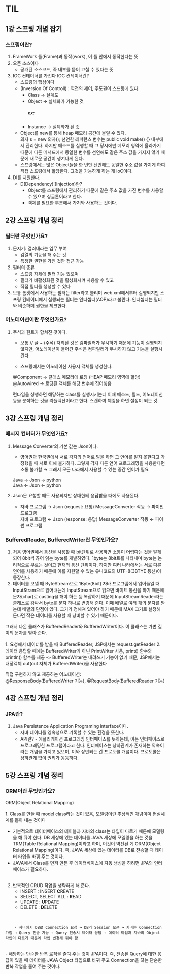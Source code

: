 # TIL
## 1강 스프링 개념 잡기
### 스프링이란?
1. FrameWork
    틀(Frame)과 동작(work), 이 틀 안에서 동작한다는 뜻
2. 오픈 소스이다
    - 공개된 소스코드, 즉 내부를 뜯어 고칠 수 있다는 뜻
3. IOC 컨테이너를 가진다
    IOC 컨테이너란?
    - 스프링의 핵심이다
    - (Inversion Of Controll) : 역전의 제어, 주도권이 스프링에 있다
        - Class → 설계도
        - Object → 실체화가 가능한 것
            #####       ex: 
        - Instance → 실체화가 된 것
    - Object를 new를 통해 heap 메모리 공간에 올릴 수 있다.
        <br> 의자 s = new 의자(); 선언한 레퍼런스 변수는 public void make() {} 내부에서 관리한다.
        하지만 메소드를 실행할 때 그 당시에만 메모리 영역에 올라가기 때문에 다른 메서드에서 동일한 변수를 선언해도 같은 주소 값을 가지지 않기 때문에 새로운 공간이 생겨나게 된다.
    - 스프링에서는 많은 Object들을 한 번만 선언해도 동일한 주소 값을 가지게 하여 직접 스프링에서 할당한다. 그것을 가능하게 하는 게 IoC이다.
4. DI를 지원한다.
    - D(Dependency)I(Injection)란?
        - Object를 스프링에서 관리하기 때문에 같은 주소 값을 가진 변수를 사용할 수 있으며 싱글톤이라고 한다.
        - 객체를 필요한 부분에서 가져와 사용하는 것이다.

## 2강 스프링 개념 정리
### 필터란 무엇인가요?
1. 문지기: 걸러내라는 임무 부여
    - 검열의 기능을 해 주는 것
    - 특정한 권한을 가진 것만 접근 가능
2. 필터의 종류
    - 스프링 자체에 필터 기능 있으며
    - 필터가 비활성화된 것을 활성화시켜 사용할 수 있고
    - 직접 필터를 생성할 수 있다
3. 보통 톰캣에서 사용하는 필터는 filter라고 불리며 web.xml에서부터 실행되지만 스프링 컨테이너에서 실행되는 필터는 인터셉터(AOP)라고 불린다. 인터셉터는 필터와 비슷하며 권한을 체크한다.
### 어노테이션이란 무엇인가요?
1. 주석과 힌트가 합쳐진 것이다.
    - 보통 // 글 ~ (주석) 처리된 것은 컴파일러가 무시하기 때문에 기능이 실행되지 않지만, 어노테이션이 들어간 주석은 컴파일러가 무시하지 않고 기능을 실행시킨다.

    - 스프링에서는 어노테이션 사용시 객체를 생성한다.

    @Component → 클래스 메모리에 로딩 (HEAP 메모리 영역에 할당)<br>
    @Autowired → 로딩된 객체를 해당 변수에 집어넣음

    런타임을 싱행하면 해당하는 class를 실행시키는데 이때 메소드, 필드, 어노테이션 등을 분석하는 것을 리플렉션이라고 한다. 스캔하며 체킹을 하면 설정이 되는 것.

## 3강 스프링 개념 정리
### 메시지 컨버터가 무엇인가요?
1. Message Converter의 기본 값는 Json이다.
    - 영어권과 한국권에서 서로 각자의 언어로 말을 하면 그 언어를 알지 못한다고 가정했을 때 서로 이해 불가하다. 그렇게 각자 다른 언어 프로그래밍을 사용한다면 소통 불가함 → 그래서 모든 나라에서 사용할 수 있는 중간 언어가 필요

    
    Java → Json → python<br>
    Java ← Json ← python

2. Json은 요청할 때도 사용되지만 상대한테 응답받을 때에도 사용된다.
    
    - 자바 프로그램  →  Json (request: 요청) MessageConverter 작동  →  파이썬 프로그램<br>
    자바 프로그램  ←  Json (response: 응답) MessageConverter 작동 ←  파이썬 프로그램

### BufferedReader, BufferedWriter란 무엇인가요?
1. 처음 영어권에서 통신을 사용할 때 bit단위로 사용하면 소통이 어렵다는 것을 알게 되어 8bit씩 끊어 읽는 byte를 개발하였다. 1byte는 8bit트를 나타내며 byte는 논리적으로 부르는 것이고 현재의 통신 단위이다. 하지만 여러 나라에서는 서로 다른 언어를 사용하기 때문에 이를 지원할 수 있는 유니코드의 UTF-8(3BTYE 통신)이 등장한다.
2. 데이터를 보낼 때 ByteStream으로 1Byte(8bit) 자바 프로그램에서 읽어들일 때 InputStram으로 읽어내는데 InputStream으로 읽으면 바이트 통신을 하기 때문에 문자(char)로 casting을 해야 하는 등 복잡하기 때문에 InputStreamReader라는 클래스로 감싸서 byte를 문자 하나로 변경해 준다. 이때 배열로 여러 개의 문자를 받는데 배열의 단점이 있다. 크기가 정해져 있어야 하기 때문에 MAX 크기로 설정해 둔다면 작은 데이터를 사용할 때 낭비할 수 있기 때문이다.

그래서 나온 클래스가 BufferedReader와 BufferedWriter이다. 이 클래스는 가변 길이의 문자를 받아 준다.<br><br>
    1. 요청해서 데이터를 받을 때 BufferedReader, JSP에서는 request.getReader
    2. 데이터 응답할 때에는 BufferedWriter가 아닌 PrintWriter 사용, print() 함수와 println() 함수를 제공 -> BufferedWriter는 내려쓰기 기능이 없기 때문, JSP에서는 내장객체 out(out 자체가 BufferedWriter)을 사용한다

직접 구현하지 않고 제공하는 어노테이션: <br>@ResponseBody(BufferedWriter 기능), @RequestBody(BufferedReader 기능)


## 4강 스프링 개념 정리
### JPA란?
1. Java Persistence Application Programing interface이다.
    - 자바 데이터를 영속성으로 기록할 수 있는 환경을 뜻한다.
    - API란? - 애플리케이션 프로그래밍 인터페이스를 뜻하는데, 이는 인터페이스로 프로그래밍한 프로그램이라고 한다. 인터페이스는 상하관계가 존재하는 약속이라는 개념을 가지고 있으며, 이와 상반되는 건 프로토콜 개념이다. 프로토콜은 상하관계 없이 권리가 동등하다.

## 5강 스프링 개념 정리
### ORM이란 무엇인가요?
ORM(Object Relational Mapping)
<br><br>1. Class를 만들 때 model class라는 것이 있음, 모델링이란 추상적인 개념이며 현실세계를 뽑아 내는 것이다
  - 기본적으로 데이터베이스의 테이블과 자바의 class는 타입이 다르기 때문에 모델링을 해 줘야 한다. DB 세상에 있는 데이터를 JAVA 세상에 모델링을 하는 것을 TRM(Table Relational Mapping)이라고 하며, 이것이 역전된 게 ORM(Object Relational Mapping)이다. 즉, JAVA 세상에 있는 데이터를 DB로 전송할 때 데이터 타입을 바꿔 주는 것이다.
  - JAVA에서 Class를 먼저 만든 후 데이터베이스에 자동 생성을 하려면 JPA의 인터페이스가 필요하다.
<br><br>
2. 반복적인 CRUD 작업을 생략하게 해 준다.
    - INSERT             : INSERT <B>C</B>REATE
    - SELECT, SELECT ALL : <B>R</B>EAD
    - UPDATE             : <B>U</B>PDATE
    - DELETE             : <B>D</B>ELETE
<BR>

        - 자바에서 DB로 Connection 요청 → DB가 Session 오픈 → 자바는 Connection 가짐 → Query 전송 가능 → Query 전송시 데이터 응답 → 데이터 타입과 자바의 Object 타입이 다르기 때문에 타입 변경해 줘야 함 
<br>
    - 해당하는 단순한 반복 로직을 줄여 주는 것이 JPA이다. 즉, 전송된 Query에 대한 응답이 있을 때 데이터를 JAVA Object 타입으로 바꿔 주고 Connection을 끊는 단순한 반복 작업을 줄여 주는 것이다.
